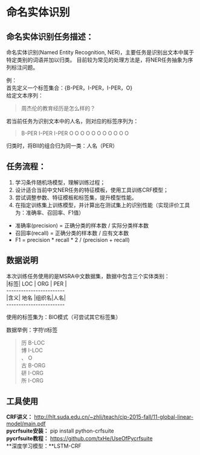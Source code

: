 # 命名实体识别

## 命名实体识别任务描述：
命名实体识别(Named Entity Recognition, NER)，主要任务是识别出文本中属于特定类别的词语并加以归类。
目前较为常见的处理方法是，将NER任务抽象为序列标注问题。

例：<br> 
首先定义一个标签集合：{B-PER，I-PER，I-PER，O}<br> 
给定文本序列：
>周杰伦的教育经历是怎么样的？

若当前任务为识别文本中的人名，则对应的标签序列为：
>B-PER I-PER I-PER O O O O O O O O O O O

归类时，将BII的组合归为同一类：人名（PER）


## 任务流程：
1. 学习条件随机场模型，理解训练过程；
2. 设计适合当前中文NER任务的特征模板，使用工具训练CRF模型；
3. 尝试调整参数、特征模板和标签集，提升模型性能。
4. 在指定训练集上训练模型，并计算出在测试集上的识别性能（实现评价工具为：准确率、召回率、F1值）

* 准确率(precision) = 正确分类的样本数 / 实际分类样本数
* 召回率(recall) = 正确分类的样本数 / 应有文本数
* F1 = precision * recall * 2 / (precision + recall)

## 数据说明
本次训练任务使用的是MSRA中文数据集，数据中包含三个实体类别：<br>
  |标签| LOC | ORG  | PER |<br>
	------------------------<br>
	|含义| 地名 |组织名|人名|<br>
	------------------------<br>

使用的标签集为：BIO模式（可尝试其它标签集）<br>

数据举例：字符\t标签
>   历	B-LOC<br>
		博	I-LOC<br>
		、	O<br>
		古	B-ORG<br>
		研	I-ORG<br>
		所	I-ORG<br>


## 工具使用
**CRF讲义：** http://hlt.suda.edu.cn/~zhli/teach/cip-2015-fall/11-global-linear-model/main.pdf<br>
**pycrfsuite安装：** pip install python-crfsuite<br>
**pycrfsuite教程：** https://github.com/txHe/UseOfPycrfsuite<br>
**深度学习模型：**LSTM-CRF<br>


